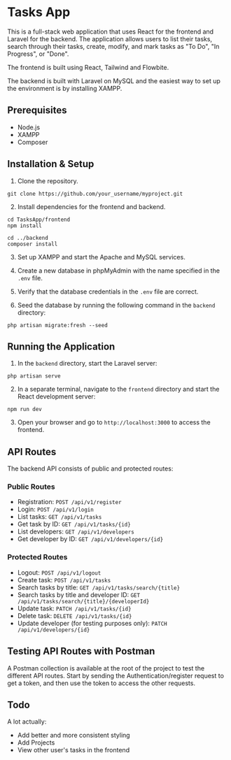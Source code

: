 # Tasks App

This is a full-stack web application that uses React for the frontend and Laravel for the backend. The application allows users to list their tasks, search through their tasks, create, modify, and mark tasks as "To Do", "In Progress", or "Done".

The frontend is built using React, Tailwind and Flowbite.

The backend is built with Laravel on MySQL and the easiest way to set up the environment is by installing XAMPP.

## Prerequisites

- Node.js
- XAMPP
- Composer

## Installation & Setup

1. Clone the repository.

```
git clone https://github.com/your_username/myproject.git
```

2. Install dependencies for the frontend and backend.

```
cd TasksApp/frontend
npm install

cd ../backend
composer install
```

3. Set up XAMPP and start the Apache and MySQL services.

4. Create a new database in phpMyAdmin with the name specified in the `.env` file.

5. Verify that the database credentials in the `.env` file are correct.

6. Seed the database by running the following command in the `backend` directory:

```
php artisan migrate:fresh --seed
```

## Running the Application

1. In the `backend` directory, start the Laravel server:

```
php artisan serve
```

2. In a separate terminal, navigate to the `frontend` directory and start the React development server:

```
npm run dev
```

3. Open your browser and go to `http://localhost:3000` to access the frontend.

## API Routes

The backend API consists of public and protected routes:

### Public Routes

- Registration: `POST /api/v1/register`
- Login: `POST /api/v1/login`
- List tasks: `GET /api/v1/tasks`
- Get task by ID: `GET /api/v1/tasks/{id}`
- List developers: `GET /api/v1/developers`
- Get developer by ID: `GET /api/v1/developers/{id}`

### Protected Routes

- Logout: `POST /api/v1/logout`
- Create task: `POST /api/v1/tasks`
- Search tasks by title: `GET /api/v1/tasks/search/{title}`
- Search tasks by title and developer ID: `GET /api/v1/tasks/search/{title}/{developerId}`
- Update task: `PATCH /api/v1/tasks/{id}`
- Delete task: `DELETE /api/v1/tasks/{id}`
- Update developer (for testing purposes only): `PATCH /api/v1/developers/{id}`

## Testing API Routes with Postman

A Postman collection is available at the root of the project to test the different API routes. Start by sending the Authentication/register request to get a token, and then use the token to access the other requests.

## Todo

A lot actually:

- Add better and more consistent styling
- Add Projects
- View other user's tasks in the frontend
